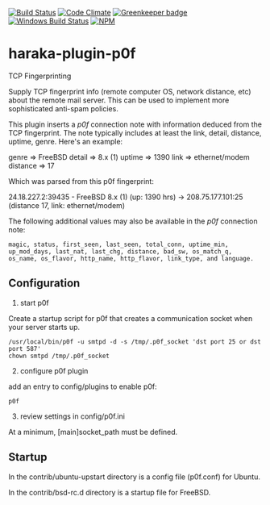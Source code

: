 [![Build Status][ci-img]][ci-url]
[![Code Climate][clim-img]][clim-url]
[![Greenkeeper badge][gk-img]][gk-url]
[![Windows Build Status][ci-win-img]][ci-win-url]
[![NPM][npm-img]][npm-url]

# haraka-plugin-p0f

TCP Fingerprinting

Supply TCP fingerprint info (remote computer OS, network distance, etc) about the remote mail server. This can be used to implement more sophisticated anti-spam policies.

This plugin inserts a _p0f_ connection note with information deduced
from the TCP fingerprint. The note typically includes at least the link,
detail, distance, uptime, genre. Here's an example:

 genre    => FreeBSD
 detail   => 8.x (1)
 uptime   => 1390
 link     => ethernet/modem
 distance => 17

Which was parsed from this p0f fingerprint:

  24.18.227.2:39435 - FreeBSD 8.x (1) (up: 1390 hrs)
    -> 208.75.177.101:25 (distance 17, link: ethernet/modem)

The following additional values may also be available in
the _p0f_ connection note:

    magic, status, first_seen, last_seen, total_conn, uptime_min, up_mod_days, last_nat, last_chg, distance, bad_sw, os_match_q, os_name, os_flavor, http_name, http_flavor, link_type, and language.


Configuration
-----------------

1. start p0f

Create a startup script for p0f that creates a communication socket when your
server starts up.

    /usr/local/bin/p0f -u smtpd -d -s /tmp/.p0f_socket 'dst port 25 or dst port 587'
    chown smtpd /tmp/.p0f_socket

2. configure p0f plugin

add an entry to config/plugins to enable p0f:

    p0f


3. review settings in config/p0f.ini

At a minimum, [main]socket_path must be defined.

## Startup

In the contrib/ubuntu-upstart directory is a config file (p0f.conf) for Ubuntu.

In the contrib/bsd-rc.d directory is a startup file for FreeBSD.


<!-- leave these buried at the bottom of the document -->
[ci-img]: https://travis-ci.org/haraka/haraka-plugin-p0f.svg
[ci-url]: https://travis-ci.org/haraka/haraka-plugin-p0f
[ci-win-img]: https://ci.appveyor.com/api/projects/status/eh4or0tpwldv2fx7?svg=true
[ci-win-url]: https://ci.appveyor.com/project/msimerson/haraka-plugin-p0f
[cov-img]: https://codecov.io/github/haraka/haraka-plugin-p0f/coverage.svg
[cov-url]: https://codecov.io/github/haraka/haraka-plugin-p0f
[clim-img]: https://codeclimate.com/github/haraka/haraka-plugin-p0f/badges/gpa.svg
[clim-url]: https://codeclimate.com/github/haraka/haraka-plugin-p0f
[gk-img]: https://badges.greenkeeper.io/haraka/haraka-plugin-p0f.svg
[gk-url]: https://greenkeeper.io/
[npm-img]: https://nodei.co/npm/haraka-plugin-p0f.png
[npm-url]: https://www.npmjs.com/package/haraka-plugin-p0f
